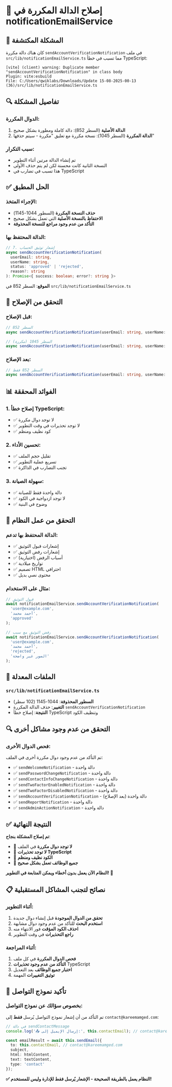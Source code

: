 # 🔧 إصلاح الدالة المكررة في notificationEmailService

## 🚨 المشكلة المكتشفة

كان هناك دالة مكررة `sendAccountVerificationNotification` في ملف `src/lib/notificationEmailService.ts` مما تسبب في خطأ TypeScript:

```
[vite] (client) warning: Duplicate member "sendAccountVerificationNotification" in class body
Plugin: vite:esbuild
File: C:/Users/qwiklabs/Downloads/Update 15-08-2025-00-13 (36)/src/lib/notificationEmailService.ts
```

## 🔍 تفاصيل المشكلة

### **الدوال المكررة**:
1. **الدالة الأصلية** (السطر 852): دالة كاملة ومطورة بشكل صحيح
2. **الدالة المكررة** (السطر 1045): نسخة مكررة مع تعليق "مكررة - سيتم حذفها"

### **سبب التكرار**:
- تم إنشاء الدالة مرتين أثناء التطوير
- النسخة الثانية كانت محسنة لكن لم يتم حذف الأولى
- هذا تسبب في تضارب في TypeScript

## ✅ الحل المطبق

### **الإجراء المتخذ**:
- **حذف النسخة المكررة** (السطور 1044-1145)
- **الاحتفاظ بالنسخة الأصلية** التي تعمل بشكل صحيح
- **التأكد من عدم وجود مراجع للنسخة المحذوفة**

### **الدالة المحتفظ بها**:
```typescript
// 7. إشعار توثيق الحساب
async sendAccountVerificationNotification(
  userEmail: string, 
  userName: string, 
  status: 'approved' | 'rejected', 
  reason?: string
): Promise<{ success: boolean; error?: string }>
```

**الموقع**: السطر 852 في `src/lib/notificationEmailService.ts`

## 🔧 التحقق من الإصلاح

### **قبل الإصلاح**:
```typescript
// السطر 852
async sendAccountVerificationNotification(userEmail: string, userName: string, status: 'approved' | 'rejected', reason?: string)

// السطر 1045 (مكررة)
async sendAccountVerificationNotification(userEmail: string, userName: string, status: 'approved' | 'rejected', reason?: string, adminNotes?: string)
```

### **بعد الإصلاح**:
```typescript
// السطر 852 فقط
async sendAccountVerificationNotification(userEmail: string, userName: string, status: 'approved' | 'rejected', reason?: string)
```

## 📊 الفوائد المحققة

### **1. إصلاح خطأ TypeScript**:
- ✅ لا توجد دوال مكررة
- ✅ لا توجد تحذيرات في وقت التطوير
- ✅ كود نظيف ومنظم

### **2. تحسين الأداء**:
- ✅ تقليل حجم الملف
- ✅ تسريع عملية التطوير
- ✅ تجنب التضارب في الذاكرة

### **3. سهولة الصيانة**:
- ✅ دالة واحدة فقط للصيانة
- ✅ لا توجد ازدواجية في الكود
- ✅ وضوح في البنية

## 🧪 التحقق من عمل النظام

### **الدالة المحتفظ بها تدعم**:
- ✅ إشعارات قبول التوثيق
- ✅ إشعارات رفض التوثيق
- ✅ أسباب الرفض (اختيارية)
- ✅ تواريخ ميلادية
- ✅ تصميم HTML احترافي
- ✅ محتوى نصي بديل

### **مثال على الاستخدام**:
```typescript
// قبول التوثيق
await notificationEmailService.sendAccountVerificationNotification(
  'user@example.com',
  'أحمد محمد',
  'approved'
);

// رفض التوثيق مع سبب
await notificationEmailService.sendAccountVerificationNotification(
  'user@example.com',
  'أحمد محمد',
  'rejected',
  'الصور غير واضحة'
);
```

## 📁 الملفات المعدلة

### `src/lib/notificationEmailService.ts`
- **السطور المحذوفة**: 1044-1145 (102 سطر)
- **التغيير**: حذف الدالة المكررة `sendAccountVerificationNotification`
- **النتيجة**: إصلاح خطأ TypeScript وتنظيف الكود

## 🔍 التحقق من عدم وجود مشاكل أخرى

### **فحص الدوال الأخرى**:
تم التأكد من عدم وجود دوال مكررة أخرى في الملف:
- ✅ `sendWelcomeNotification` - دالة واحدة
- ✅ `sendPasswordChangeNotification` - دالة واحدة
- ✅ `sendContactInfoChangeNotification` - دالة واحدة
- ✅ `sendTwoFactorEnabledNotification` - دالة واحدة
- ✅ `sendTwoFactorDisabledNotification` - دالة واحدة
- ✅ `sendAccountVerificationNotification` - دالة واحدة (بعد الإصلاح)
- ✅ `sendReportNotification` - دالة واحدة
- ✅ `sendAdminActionNotification` - دالة واحدة

## ✅ النتيجة النهائية

**تم إصلاح المشكلة بنجاح**:

- 🔧 **لا توجد دوال مكررة** في الملف
- 🔧 **لا توجد تحذيرات TypeScript** 
- 🔧 **الكود نظيف ومنظم**
- 🔧 **جميع الوظائف تعمل بشكل صحيح**

**النظام الآن يعمل بدون أخطاء ويمكن المتابعة في التطوير! 🚀**

## 📋 نصائح لتجنب المشاكل المستقبلية

### **أثناء التطوير**:
1. **تحقق من الدوال الموجودة** قبل إنشاء دوال جديدة
2. **استخدم البحث** للتأكد من عدم وجود دوال مشابهة
3. **احذف الكود المؤقت** فور الانتهاء منه
4. **راجع التحذيرات** في وقت التطوير

### **أثناء المراجعة**:
1. **فحص الدوال المكررة** في كل ملف
2. **التأكد من عدم وجود تحذيرات** TypeScript
3. **اختبار جميع الوظائف** بعد التعديل
4. **توثيق التغييرات** المهمة

## 📧 تأكيد نموذج التواصل

### **بخصوص سؤالك عن نموذج التواصل**:
تم التأكد من أن إشعار نموذج التواصل يُرسل **فقط** إلى `contact@kareemamged.com`:

```typescript
// في دالة sendContactMessage
console.log('📤 إرسال الإيميل إلى:', this.contactEmail); // contact@kareemamged.com

const emailResult = await this.sendEmail({
  to: this.contactEmail, // contact@kareemamged.com
  subject,
  html: htmlContent,
  text: textContent,
  type: 'contact'
});
```

**✅ النظام يعمل بالطريقة الصحيحة - الإشعار يُرسل فقط للإدارة وليس للمستخدم!**
